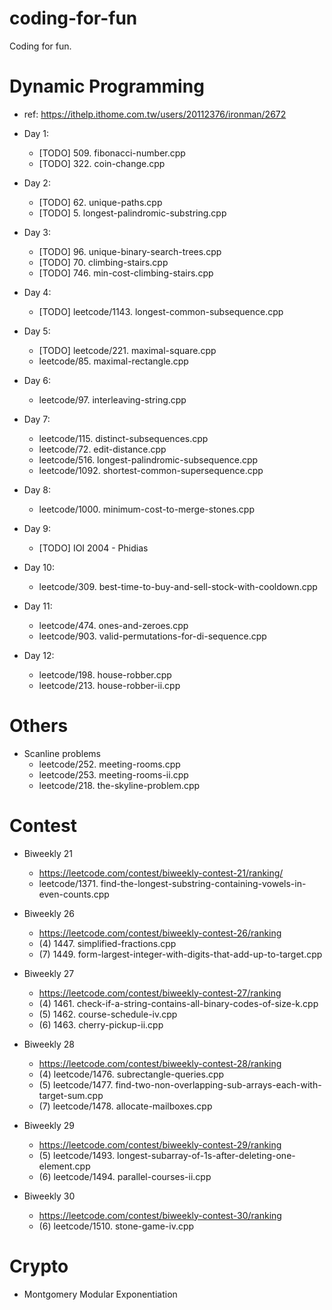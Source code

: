 # coding-for-fun
Coding for fun.

# Dynamic Programming
- ref: https://ithelp.ithome.com.tw/users/20112376/ironman/2672
- Day 1:
  * [TODO] 509. fibonacci-number.cpp
  * [TODO] 322. coin-change.cpp

- Day 2:
  * [TODO] 62. unique-paths.cpp
  * [TODO] 5. longest-palindromic-substring.cpp

- Day 3:
  * [TODO] 96. unique-binary-search-trees.cpp
  * [TODO] 70. climbing-stairs.cpp
  * [TODO] 746. min-cost-climbing-stairs.cpp

- Day 4:
  * [TODO] leetcode/1143. longest-common-subsequence.cpp

- Day 5:
  * [TODO] leetcode/221. maximal-square.cpp
  * leetcode/85. maximal-rectangle.cpp

- Day 6:
  * leetcode/97. interleaving-string.cpp

- Day 7:
  * leetcode/115. distinct-subsequences.cpp
  * leetcode/72. edit-distance.cpp
  * leetcode/516. longest-palindromic-subsequence.cpp
  * leetcode/1092. shortest-common-supersequence.cpp

- Day 8:
  * leetcode/1000. minimum-cost-to-merge-stones.cpp

- Day 9:
  * [TODO] IOI 2004 - Phidias

- Day 10:
  * leetcode/309. best-time-to-buy-and-sell-stock-with-cooldown.cpp

- Day 11:
  * leetcode/474. ones-and-zeroes.cpp
  * leetcode/903. valid-permutations-for-di-sequence.cpp

- Day 12:
  * leetcode/198. house-robber.cpp
  * leetcode/213. house-robber-ii.cpp

# Others

- Scanline problems
  * leetcode/252. meeting-rooms.cpp
  * leetcode/253. meeting-rooms-ii.cpp
  * leetcode/218. the-skyline-problem.cpp

# Contest

- Biweekly 21
  * https://leetcode.com/contest/biweekly-contest-21/ranking/
  * leetcode/1371. find-the-longest-substring-containing-vowels-in-even-counts.cpp

- Biweekly 26
  * https://leetcode.com/contest/biweekly-contest-26/ranking
  * (4) 1447. simplified-fractions.cpp
  * (7) 1449. form-largest-integer-with-digits-that-add-up-to-target.cpp

- Biweekly 27
  * https://leetcode.com/contest/biweekly-contest-27/ranking
  * (4) 1461. check-if-a-string-contains-all-binary-codes-of-size-k.cpp
  * (5) 1462. course-schedule-iv.cpp
  * (6) 1463. cherry-pickup-ii.cpp

- Biweekly 28
  * https://leetcode.com/contest/biweekly-contest-28/ranking
  * (4) leetcode/1476. subrectangle-queries.cpp
  * (5) leetcode/1477. find-two-non-overlapping-sub-arrays-each-with-target-sum.cpp
  * (7) leetcode/1478. allocate-mailboxes.cpp

- Biweekly 29
  * https://leetcode.com/contest/biweekly-contest-29/ranking
  * (5) leetcode/1493. longest-subarray-of-1s-after-deleting-one-element.cpp
  * (6) leetcode/1494. parallel-courses-ii.cpp

- Biweekly 30
  * https://leetcode.com/contest/biweekly-contest-30/ranking
  * (6) leetcode/1510. stone-game-iv.cpp


# Crypto
- Montgomery Modular Exponentiation
